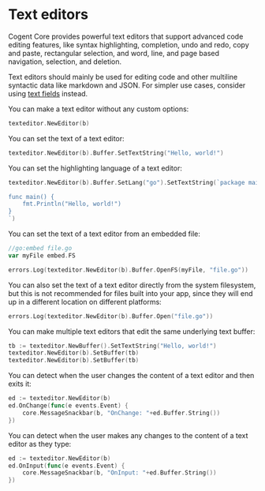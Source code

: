 # Text editors

Cogent Core provides powerful text editors that support advanced code editing features, like syntax highlighting, completion, undo and redo, copy and paste, rectangular selection, and word, line, and page based navigation, selection, and deletion.

Text editors should mainly be used for editing code and other multiline syntactic data like markdown and JSON. For simpler use cases, consider using [text fields](text-fields) instead.

You can make a text editor without any custom options:

```Go
texteditor.NewEditor(b)
```

You can set the text of a text editor:

```Go
texteditor.NewEditor(b).Buffer.SetTextString("Hello, world!")
```

You can set the highlighting language of a text editor:

```Go
texteditor.NewEditor(b).Buffer.SetLang("go").SetTextString(`package main

func main() {
    fmt.Println("Hello, world!")
}
`)
```

You can set the text of a text editor from an embedded file:

```go
//go:embed file.go
var myFile embed.FS
```

```Go
errors.Log(texteditor.NewEditor(b).Buffer.OpenFS(myFile, "file.go"))
```

You can also set the text of a text editor directly from the system filesystem, but this is not recommended for files built into your app, since they will end up in a different location on different platforms:

```go
errors.Log(texteditor.NewEditor(b).Buffer.Open("file.go"))
```

You can make multiple text editors that edit the same underlying text buffer:

```Go
tb := texteditor.NewBuffer().SetTextString("Hello, world!")
texteditor.NewEditor(b).SetBuffer(tb)
texteditor.NewEditor(b).SetBuffer(tb)
```

You can detect when the user changes the content of a text editor and then exits it:

```Go
ed := texteditor.NewEditor(b)
ed.OnChange(func(e events.Event) {
    core.MessageSnackbar(b, "OnChange: "+ed.Buffer.String())
})
```

You can detect when the user makes any changes to the content of a text editor as they type:

```Go
ed := texteditor.NewEditor(b)
ed.OnInput(func(e events.Event) {
    core.MessageSnackbar(b, "OnInput: "+ed.Buffer.String())
})
```
